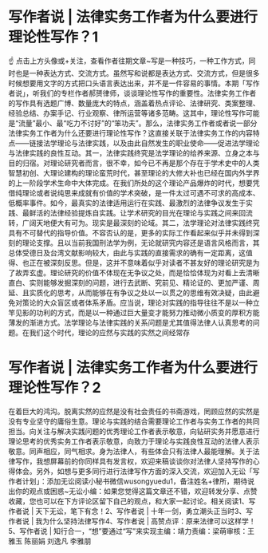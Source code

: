 # 写作者说 | 法律实务工作者为什么要进行理论性写作？1

☝ 点击上方头像或+关注，查看作者往期文章~写是一种技巧，一种工作方式，同时也是一种表达方式、交流方式。虽然写和说都是表达方式、交流方式，但是很多时候想要用文字的方式把口头语言表达出来，并不是一件容易的事情。本期「写作者说」，听我们的专栏作者郝赟律师，谈谈理论性写作的重要性。法律实务工作者的写作具有选题广博、数量庞大的特点，涵盖着热点评论、法律研究、类案整理、经验总结、办案手记、行业观察、律所运营等诸多范畴。这其中，理论性写作可能是“流量”最小、最“吃力不讨好”的“笨功夫”。那么，法律实务工作者或者说一部分法律实务工作者为什么还要进行理论性写作？这直接关联于法律实务工作的内容特点——链接法学理论与法律实践，以及由此自然发生的职业使命——促进法学理论与法律实践的良性互动。其一，法律实践终究是法学理论的给养来源、立身之本与目的归宿。对理论研究者而言，很不幸，如今已不再是那个存在于学术史中的人类智慧初创、大理论建构的理论蛮荒时代，甚至理论的大修大补也已经在国内外学界的上一阶段学术生命中大体完成。在我们所处的这个理论产品爆炸的时代，想要凭借纯理论或者说纯思来成就有价值的学术突破，是一件太过可遇不可求的高成本、低概率事件。如今，最真实的法律适用运行在实践、最激烈的法律争议发生于实践、最鲜活的法律经验提炼自实践。让学术研究的目光在理论与实践之间来回流转，广阔天地便大有可为。现实是最深刻的论域。其二，法学理论对法律实践终究具有不可替代的指导价值。不容否认的是，更多的实际工作看起来似乎并未得到深刻的理论支撑。且以当前我国刑法学为例，无论就研究内容还是语言风格而言，其总体受德日及台湾文献影响较大，由此与实践的直接需求的确有一定距离，这值得、也正在被深刻反思。但是，这并不意味着似乎对读者不甚友好的理论研究是为了故弄玄虚。理论研究的价值不体现在无争议之处，而是恰恰体现为对看上去清晰直白、实则能够发掘深刻的问题，进行去武断、究前见、精论证的、更加严谨、周延、且实质化的思考，从而能够在有争议之处以一以贯之的思维​有效决疑，由此避免对策论的大众盲区或者体系矛盾。应当说，理论对实践的指导往往不是以一种立竿见影的功利的方式，而是以一种通过巨大量变才能努力推动微小质变的厚积方能薄发的渐进方式。法学理论与法律实践的关系问题是尤其值得法律人认真思考的问题。在我们这个时代，理论的应然与实践的实然之间经常存

# 写作者说 | 法律实务工作者为什么要进行理论性写作？2

在着巨大的鸿沟。脱离实然的应然是没有社会责任的书斋游戏，罔顾应然的实然是没有专业坚守的庸俗生意。理论与实践的结合需要理论工作者与实务工作者的共同担当。向关注与解决实践问题的优秀理论工作者表示敬意，向钻研实务并愿意进行理论思考的优秀实务工作者表示敬意，向致力于理论与实践良性互动的法律人表示敬意。同声相应，同气相求。身为法律人，有些体会只有法律人最能理解。关于法律写作，我想屏幕前的你同样具有发言权，欢迎来稿谈谈你对法律人坚持写作的心得体会。另外，如想与更多同行进行法律写作方面的深入交流，欢迎加入无讼「写作者计划」：添加无讼阅读小秘书微信wusongyuedu1，备注姓名+律所，期待说出你的观点或困惑~无讼小编：如果您觉得这篇文章还不错，欢迎转发分享、点赞收藏，您也可以在下方评论区留下自己的观点，和大家一起讨论。相关阅读1、写作者说 | 天下无讼，笔下有念！2、写作者说 | 十年一剑，勇立潮头正当时3、写作者说 | 我为什么坚持法律写作4、写作者说 | 高赞点评：原来法律可以这样学！5、写作者说 | 知行合一，“想”要通过“写”来实现主编：靖力责编：梁萌审核：王雅玉 陈丽娟 刘逸凡 李雅朋

